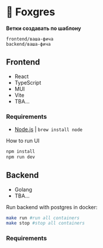 # :fox_face: Foxgres

**Ветки создавать по шаблону**

```
frontend/ваша-фича
backend/ваша-фича
```

## Frontend

* React
* TypeScript
* MUI
* Vite
* TBA...

### Requirements

* [Node.js](https://nodejs.org/en) | `brew install node`

How to run UI

```sh
npm install
npm run dev
```

## Backend

* Golang
* TBA...

Run backend with postgres in docker:

```sh
make run #run all containers
make stop #stop all containers
```

### Requirements